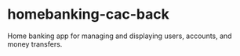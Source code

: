 # homebanking-cac-back
Home banking app for managing and displaying users, accounts, and money transfers.
